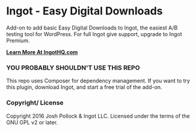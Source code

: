 # Ingot - Easy Digital Downloads
Add-on to add basic Easy Digital Downloads to Ingot, the easiest A/B testing tool for WordPress. For full Ingot give support, upgrade to Ingot Premium.

<strong>[Learn More At IngotHQ.com](http://ingothq.com)</strong>

### YOU PROBABLY SHOULDN'T USE THIS REPO
This repo uses Composer for dependency management. If you want to try this plugin, download Ingot, and start a free trial of the add-on.

### Copyright/ License
Copyright 2016 Josh Pollock & Ingot LLC. Licensed under the terms of the GNU GPL v2 or later.
